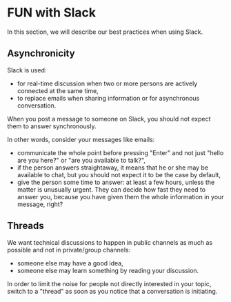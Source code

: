 # FUN with Slack

In this section, we will describe our best practices when using Slack.

## Asynchronicity

Slack is used:
- for real-time discussion when two or more persons are actively connected at the same time,
- to replace emails when sharing information or for asynchronous conversation.

When you post a message to someone on Slack, you should not expect them to answer synchronously.

In other words, consider your messages like emails:
- communicate the whole point before pressing "Enter" and not just "hello are you here?" or
  "are you available to talk?",
- if the person answers straightaway, it means that he or she may be available to chat, but you
  should not expect it to be the case by default,
- give the person some time to answer: at least a few hours, unless the matter is unusually
  urgent. They can decide how fast they need to answer you, because you have given them the
  whole information in your message, right?

## Threads

We want technical discussions to happen in public channels as much as possible and not in private/group channels:
- someone else may have a good idea,
- someone else may learn something by reading your discussion.

In order to limit the noise for people not directly interested in your topic, switch to a "thread"
as soon as you notice that a conversation is initiating.
